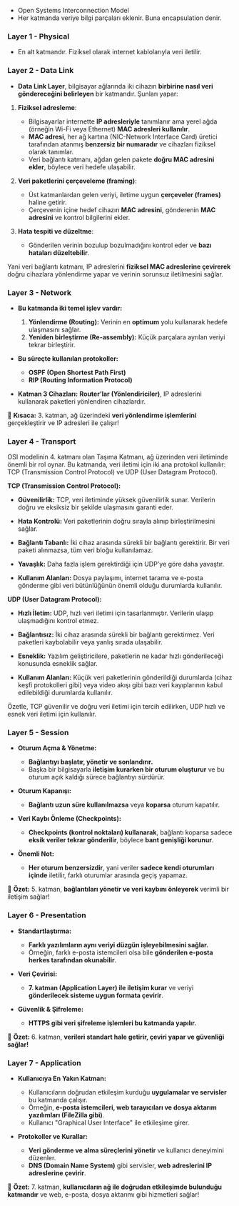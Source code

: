 - Open Systems Interconnection Model
- Her katmanda veriye bilgi parçaları eklenir. Buna encapsulation denir.
### Layer 1 - Physical
- En alt katmandır. Fiziksel olarak internet kablolarıyla veri iletilir.
### Layer 2 - Data Link
- **Data Link Layer**, bilgisayar ağlarında iki cihazın **birbirine nasıl veri göndereceğini belirleyen** bir katmandır. Şunları yapar:

1. **Fiziksel adresleme**:
    
    - Bilgisayarlar internette **IP adresleriyle** tanımlanır ama yerel ağda (örneğin Wi-Fi veya Ethernet) **MAC adresleri kullanılır**.
    - **MAC adresi**, her ağ kartına (NIC-Network Interface Card) üretici tarafından atanmış **benzersiz bir numaradır** ve cihazları fiziksel olarak tanımlar.
    - Veri bağlantı katmanı, ağdan gelen pakete **doğru MAC adresini ekler**, böylece veri hedefe ulaşabilir.
2. **Veri paketlerini çerçeveleme (framing)**:
    
    - Üst katmanlardan gelen veriyi, iletime uygun **çerçeveler (frames)** haline getirir.
    - Çerçevenin içine hedef cihazın **MAC adresini**, gönderenin **MAC adresini** ve kontrol bilgilerini ekler.
3. **Hata tespiti ve düzeltme**:
    
    - Gönderilen verinin bozulup bozulmadığını kontrol eder ve **bazı hataları düzeltebilir**.

Yani veri bağlantı katmanı, IP adreslerini **fiziksel MAC adreslerine çevirerek** doğru cihazlara yönlendirme yapar ve verinin sorunsuz iletilmesini sağlar.
### Layer 3 - Network
- **Bu katmanda iki temel işlev vardır:**
    
    1. **Yönlendirme (Routing):** Verinin en **optimum** yolu kullanarak hedefe ulaşmasını sağlar.
    2. **Yeniden birleştirme (Re-assembly):** Küçük parçalara ayrılan veriyi tekrar birleştirir.
- **Bu süreçte kullanılan protokoller:**
    
    - **OSPF (Open Shortest Path First)**
    - **RIP (Routing Information Protocol)**
- **Katman 3 Cihazları:** **Router’lar (Yönlendiriciler)**, IP adreslerini kullanarak paketleri yönlendiren cihazlardır.
    

🚀 **Kısaca:** 3. katman, ağ üzerindeki **veri yönlendirme işlemlerini** gerçekleştirir ve IP adresleri ile çalışır!
### Layer 4 - Transport
OSI modelinin 4. katmanı olan Taşıma Katmanı, ağ üzerinden veri iletiminde önemli bir rol oynar. Bu katmanda, veri iletimi için iki ana protokol kullanılır: TCP (Transmission Control Protocol) ve UDP (User Datagram Protocol).

**TCP (Transmission Control Protocol):**

- **Güvenilirlik:** TCP, veri iletiminde yüksek güvenilirlik sunar. Verilerin doğru ve eksiksiz bir şekilde ulaşmasını garanti eder.
    
- **Hata Kontrolü:** Veri paketlerinin doğru sırayla alınıp birleştirilmesini sağlar.
    
- **Bağlantı Tabanlı:** İki cihaz arasında sürekli bir bağlantı gerektirir. Bir veri paketi alınmazsa, tüm veri bloğu kullanılamaz.
    
- **Yavaşlık:** Daha fazla işlem gerektirdiği için UDP'ye göre daha yavaştır.
    
- **Kullanım Alanları:** Dosya paylaşımı, internet tarama ve e-posta gönderme gibi veri bütünlüğünün önemli olduğu durumlarda kullanılır.
    

**UDP (User Datagram Protocol):**

- **Hızlı İletim:** UDP, hızlı veri iletimi için tasarlanmıştır. Verilerin ulaşıp ulaşmadığını kontrol etmez.
    
- **Bağlantısız:** İki cihaz arasında sürekli bir bağlantı gerektirmez. Veri paketleri kaybolabilir veya yanlış sırada ulaşabilir.
    
- **Esneklik:** Yazılım geliştiricilere, paketlerin ne kadar hızlı gönderileceği konusunda esneklik sağlar.
    
- **Kullanım Alanları:** Küçük veri paketlerinin gönderildiği durumlarda (cihaz keşfi protokolleri gibi) veya video akışı gibi bazı veri kayıplarının kabul edilebildiği durumlarda kullanılır.
    

Özetle, TCP güvenilir ve doğru veri iletimi için tercih edilirken, UDP hızlı ve esnek veri iletimi için kullanılır.
### Layer 5 - Session
- **Oturum Açma & Yönetme:**
    
    - **Bağlantıyı başlatır, yönetir ve sonlandırır.**
    - Başka bir bilgisayarla **iletişim kurarken bir oturum oluşturur** ve bu oturum açık kaldığı sürece bağlantıyı sürdürür.
- **Oturum Kapanışı:**
    
    - **Bağlantı uzun süre kullanılmazsa** veya **koparsa** oturum kapatılır.
- **Veri Kaybı Önleme (Checkpoints):**
    
    - **Checkpoints (kontrol noktaları) kullanarak**, bağlantı koparsa sadece **eksik veriler tekrar gönderilir**, böylece **bant genişliği korunur**.
- **Önemli Not:**
    
    - **Her oturum benzersizdir**, yani veriler **sadece kendi oturumları içinde** iletilir, farklı oturumlar arasında geçiş yapamaz.

🚀 **Özet:** 5. katman, **bağlantıları yönetir ve veri kaybını önleyerek** verimli bir iletişim sağlar!
### Layer 6 - Presentation
- **Standartlaştırma:**
    
    - **Farklı yazılımların aynı veriyi düzgün işleyebilmesini sağlar.**
    - Örneğin, farklı e-posta istemcileri olsa bile **gönderilen e-posta herkes tarafından okunabilir**.
- **Veri Çevirisi:**
    
    - **7. katman (Application Layer) ile iletişim kurar** ve veriyi **gönderilecek sisteme uygun formata çevirir**.
- **Güvenlik & Şifreleme:**
    
    - **HTTPS gibi veri şifreleme işlemleri bu katmanda yapılır.**

🚀 **Özet:** 6. katman, **verileri standart hale getirir, çeviri yapar ve güvenliği sağlar!**
### Layer 7 - Application
- **Kullanıcıya En Yakın Katman:**
    
    - Kullanıcıların doğrudan etkileşim kurduğu **uygulamalar ve servisler** bu katmanda çalışır.
    - Örneğin, **e-posta istemcileri, web tarayıcıları ve dosya aktarım yazılımları (FileZilla gibi)**.
    - Kullanıcı "Graphical User Interface" ile etkileşime girer.
- **Protokoller ve Kurallar:**
    
    - **Veri gönderme ve alma süreçlerini yönetir** ve kullanıcı deneyimini düzenler.
    - **DNS (Domain Name System)** gibi servisler, **web adreslerini IP adreslerine çevirir**.

🚀 **Özet:** 7. katman, **kullanıcıların ağ ile doğrudan etkileşimde bulunduğu katmandır** ve web, e-posta, dosya aktarımı gibi hizmetleri sağlar!